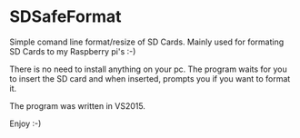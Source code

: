 # SDSafeFormat
Simple comand line format/resize of SD Cards. Mainly used for formating SD Cards to my Raspberry pi's :-)

There is no need to install anything on your pc. 
The program waits for you to insert the SD card and when inserted, prompts you if you want to format it.

The program was written in VS2015.

Enjoy :-)
